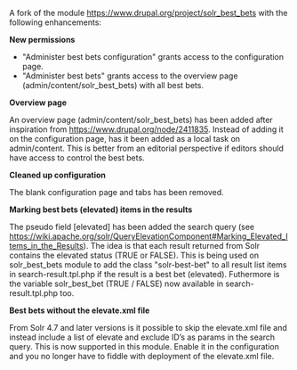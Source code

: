 A fork of the module https://www.drupal.org/project/solr_best_bets with the following enhancements:

**New permissions** 
* "Administer best bets configuration" grants access to the configuration page.
* "Administer best bets" grants access to the overview page (admin/content/solr_best_bets) with all best bets.

**Overview page** 

An overview page (admin/content/solr_best_bets) has been added after inspiration from https://www.drupal.org/node/2411835.
Instead of adding it on the configuration page, has it been added as a local task on admin/content. This is better from an
editorial perspective if editors should have access to control the best bets. 

**Cleaned up configuration** 

The blank configuration page and tabs has been removed.

**Marking best bets (elevated) items in the results** 

The pseudo field [elevated] has been added the search query (see https://wiki.apache.org/solr/QueryElevationComponent#Marking_Elevated_Items_in_the_Results). The idea is that each result
returned from Solr contains the elevated status (TRUE or FALSE). This is being used on solr_best_bets module to add the 
class "solr-best-bet" to all result list items in search-result.tpl.php if the result is a best bet (elevated). Futhermore 
is the variable solr_best_bet (TRUE / FALSE) now available in search-result.tpl.php too.

**Best bets without the elevate.xml file** 

From Solr 4.7 and later versions is it possible to skip the elevate.xml file and instead include a list of elevate and exclude
ID’s as params in the search query. This is now supported in this module. Enable it in the configuration and you no longer 
have to fiddle with deployment of the elevate.xml file.
